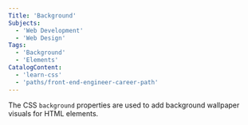 ```yaml
---
Title: 'Background'
Subjects:
  - 'Web Development'
  - 'Web Design'
Tags:
  - 'Background'
  - 'Elements'
CatalogContent:
  - 'learn-css'
  - 'paths/front-end-engineer-career-path'
---
```


The CSS `background` properties are used to add background wallpaper visuals for HTML elements.
